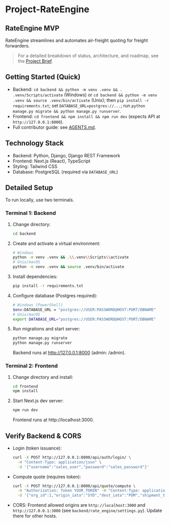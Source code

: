 # Project-RateEngine

## RateEngine MVP

RateEngine streamlines and automates air-freight quoting for freight forwarders.

> For a detailed breakdown of status, architecture, and roadmap, see the [Project Brief](./docs/PROJECT_BRIEF.md).

## Getting Started (Quick)

- Backend: `cd backend && python -m venv .venv && . .venv/Scripts/activate` (Windows) or `cd backend && python -m venv .venv && source .venv/bin/activate` (Unix); then `pip install -r requirements.txt`; set `DATABASE_URL=postgres://...`; run `python manage.py migrate && python manage.py runserver`.
- Frontend: `cd frontend && npm install && npm run dev` (expects API at `http://127.0.0.1:8000`).
- Full contributor guide: see [AGENTS.md](./AGENTS.md).

## Technology Stack

- Backend: Python, Django, Django REST Framework
- Frontend: Next.js (React), TypeScript
- Styling: Tailwind CSS
- Database: PostgreSQL (required via `DATABASE_URL`)

## Detailed Setup

To run locally, use two terminals.

### Terminal 1: Backend

1. Change directory:
   ```bash
   cd backend
   ```
2. Create and activate a virtual environment:
   ```bash
   # Windows
   python -m venv .venv && .\\.venv\\Scripts\\activate
   # Unix/macOS
   python -m venv .venv && source .venv/bin/activate
   ```
3. Install dependencies:
   ```bash
   pip install -r requirements.txt
   ```
4. Configure database (Postgres required):
   ```bash
   # Windows (PowerShell)
   $env:DATABASE_URL = "postgres://USER:PASSWORD@HOST:PORT/DBNAME"
   # Unix/macOS
   export DATABASE_URL="postgres://USER:PASSWORD@HOST:PORT/DBNAME"
   ```
5. Run migrations and start server:
   ```bash
   python manage.py migrate
   python manage.py runserver
   ```
   Backend runs at http://127.0.0.1:8000 (admin: /admin).

### Terminal 2: Frontend

1. Change directory and install:
   ```bash
   cd frontend
   npm install
   ```
2. Start Next.js dev server:
   ```bash
   npm run dev
   ```
   Frontend runs at http://localhost:3000.

## Verify Backend & CORS

- Login (token issuance):
  ```bash
  curl -X POST http://127.0.0.1:8000/api/auth/login/ \
    -H "Content-Type: application/json" \
    -d '{"username":"sales_user","password":"sales_password"}'
  ```
- Compute quote (requires token):
  ```bash
  curl -X POST http://127.0.0.1:8000/api/quote/compute \
    -H "Authorization: Token YOUR_TOKEN" -H "Content-Type: application/json" \
    -d '{"org_id":1,"origin_iata":"SYD","dest_iata":"POM","shipment_type":"EXPORT","service_scope":"AIRPORT_AIRPORT","pieces":[{"weight_kg":"10"}]}'
  ```
- CORS: Frontend allowed origins are `http://localhost:3000` and `http://127.0.0.1:3000` (see `backend/rate_engine/settings.py`). Update there for other hosts.
